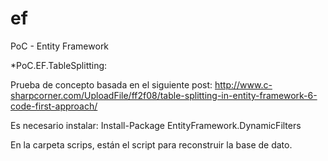 # ef
PoC - Entity Framework


*PoC.EF.TableSplitting:

Prueba de concepto basada en el siguiente post: http://www.c-sharpcorner.com/UploadFile/ff2f08/table-splitting-in-entity-framework-6-code-first-approach/

Es necesario instalar: Install-Package EntityFramework.DynamicFilters

En la carpeta scrips, están el script para reconstruir la base de dato.